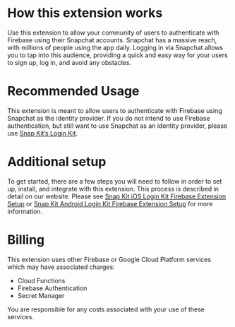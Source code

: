 <!-- 
This file provides your users an overview of your extension. All content is optional, but this is the recommended format. Your users will see the contents of this file when they run the `firebase ext:info` command.

Include any important functional details as well as a brief description for any additional setup required by the user (both pre- and post-installation).

Learn more about writing a PREINSTALL.md file in the docs:
https://firebase.google.com/docs/extensions/alpha/create-user-docs#writing-preinstall
-->

# How this extension works

Use this extension to allow your community of users to authenticate with Firebase using their Snapchat accounts. Snapchat has a massive reach, with millions of people using the app daily. Logging in via Snapchat allows you to tap into this audience, providing a quick and easy way for your users to sign up, log in, and avoid any obstacles. 

# Recommended Usage

This extension is meant to allow users to authenticate with Firebase using Snapchat as the identity provider. If you do not intend to use Firebase authentication, but still want to use Snapchat as an identity provider, please use [Snap Kit’s Login Kit](https://kit.snapchat.com/docs/login-kit).

# Additional setup

To get started, there are a few steps you will need to follow in order to set up, install, and integrate with this extension. This process is described in detail on our website. Please see [Snap Kit iOS Login Kit Firebase Extension Setup](https://kit.snapchat.com/docs/login-kit-firebase-ios) or [Snap Kit Android Login Kit Firebase Extension Setup](https://kit.snapchat.com/docs/login-kit-firebase-android/docs) for more information.


<!-- We recommend keeping the following section to explain how billing for Firebase Extensions works -->
# Billing

This extension uses other Firebase or Google Cloud Platform services which may have associated charges:

<!-- List all products the extension interacts with -->
- Cloud Functions
- Firebase Authentication
- Secret Manager

You are responsible for any costs associated with your use of these services.

